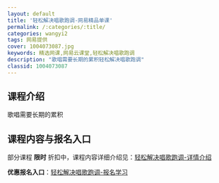 ```yaml
---
layout: default
title: '轻松解决唱歌跑调-网易精品单课'
permalink: /:categories/:title/
categories: wangyi2
tags: 网易提供
cover: 1004073087.jpg
keywords: 精选网课,网易云课堂,轻松解决唱歌跑调
description: "歌唱需要长期的累积轻松解决唱歌跑调"
classid: 1004073087
---
```


## 课程介绍

歌唱需要长期的累积

## 课程内容与报名入口

部分课程 **限时** 折扣中，课程内容详细介绍见：[轻松解决唱歌跑调-详情介绍](https://study.163.com/course/introduction/1004073087.htm?share=1&shareId=1025206652&utm_campaign=share&utm_medium=iphoneShare&utm_source=&utm_u=1025206652)

**优惠报名入口**：[轻松解决唱歌跑调-报名学习](https://study.163.com/course/introduction/1004073087.htm?share=1&shareId=1025206652&utm_campaign=share&utm_medium=iphoneShare&utm_source=&utm_u=1025206652)

